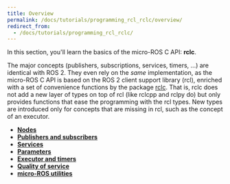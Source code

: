 ```yaml
---
title: Overview
permalink: /docs/tutorials/programming_rcl_rclc/overview/
redirect_from:
  - /docs/tutorials/programming_rcl_rclc/
---
```


In this section, you'll learn the basics of the micro-ROS C API: **rclc**.

The major concepts (publishers, subscriptions, services, timers, ...) are identical with ROS 2. They even rely on the *same* implementation, as the micro-ROS C API is based on the ROS 2 client support library (rcl), enriched with a set of convenience functions by the package [rclc](https://github.com/ros2/rclc/). That is, rclc does not add a new layer of types on top of rcl (like rclcpp and rclpy do) but only provides functions that ease the programming with the rcl types. New types are introduced only for concepts that are missing in rcl, such as the concept of an executor.

* [**Nodes**](../node/)
* [**Publishers and subscribers**](../pub_sub/)
* [**Services**](../service/)
* [**Parameters**](../parameters/)
* [**Executor and timers**](../executor/)
* [**Quality of service**](../qos/)
* [**micro-ROS utilities**](../micro-ROS/)
